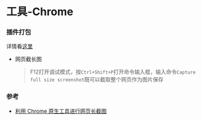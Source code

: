 # 工具-Chrome



### 插件打包

详情看[这里](Chrome打包插件流程.md)



* 网页截长图

  > F12打开调试模式，按`Ctrl+Shift+P`打开命令输入框，输入命令`Capture full size screenshot`既可以截取整个网页作为图片保存

### 参考
* [利用 Chrome 原生工具进行网页长截图](https://sspai.com/post/42193)